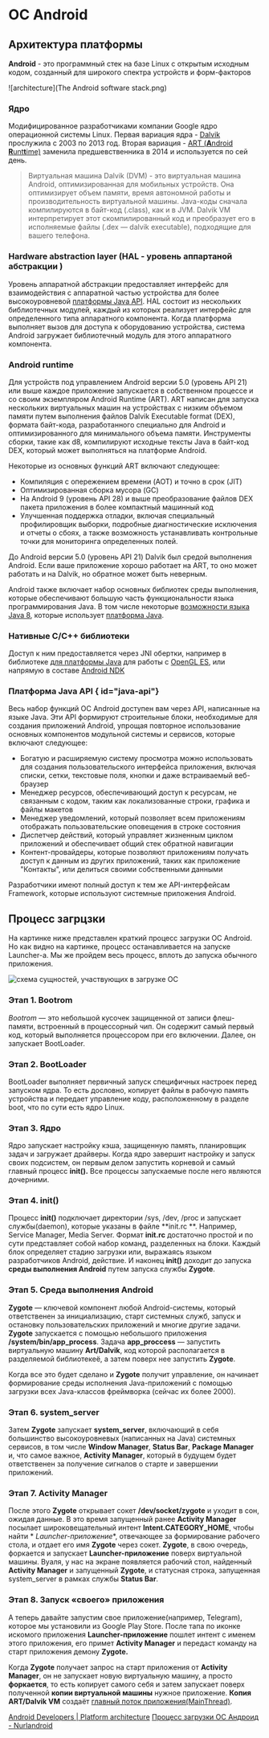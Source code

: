 # ОС Android

## Архитектура платформы

**Android** - это программный стек на базе Linux с открытым исходным кодом, созданный для широкого спектра устройств и
форм-факторов

![architecture](The Android software stack.png)

### Ядро

Модифицированное разработчиками компании Google ядро операционной системы Linux.
Первая вариация ядра - [Dalvik](https://en.wikipedia.org/wiki/Dalvik_(software)) прослужила с 2003 по 2013 год.
Вторая вариация - [ART (**A**ndroid **R**unt**t**ime)](https://developer.android.com/guide/platform#art) заменила
предшевственника в 2014 и используется по сей день.

> Виртуальная машина Dalvik (DVM) - это виртуальная машина Android, оптимизированная для мобильных устройств. Она
> оптимизирует объем памяти, время автономной работы и производительность виртуальной машины. Java-коды сначала
> компилируются в байт-код (.class), как и в JVM. Dalvik VM интерпретирует этот скомпилированный код и преобразует его в
> исполняемые файлы (.dex — dalvik executable), подходящие для вашего телефона.

### Hardware abstraction layer (HAL - уровень аппартаной абстракции )

Уровень аппаратной абстракции предоставляет интерфейс для взаимодействия с аппаратной частью устройства для более
высокоуровневой [платформы Java API](#java-api). HAL состоит из нескольких библиотечных модулей, каждый из которых
реализует
интерфейс для определенного типа аппаратного компонента. Когда платформа выполняет вызов для доступа к оборудованию
устройства, система Android загружает библиотечный модуль для этого аппаратного компонента.

### Android runtime

Для устройств под управлением Android версии 5.0 (уровень API 21) или выше каждое приложение запускается в собственном
процессе и со своим экземпляром Android Runtime (ART). ART написан для запуска нескольких виртуальных машин на
устройствах с низким объемом памяти путем выполнения файлов Dalvik Executable format (DEX), формата байт-кода,
разработанного специально для Android и оптимизированного для минимального объема памяти. Инструменты сборки, такие как
d8, компилируют исходные тексты Java в байт-код DEX, который может выполняться на платформе Android.

Некоторые из основных функций ART включают следующее:

- Компиляция с опережением времени (AOT) и точно в срок (JIT)
- Оптимизированная сборка мусора (GC)
- На Android 9 (уровень API 28) и выше преобразование файлов DEX пакета приложения в более компактный машинный код
- Улучшенная поддержка отладки, включая специальный профилировщик выборки, подробные диагностические исключения и отчеты
  о сбоях, а также возможность устанавливать контрольные точки для мониторинга определенных полей.

До Android версии 5.0 (уровень API 21) Dalvik был средой выполнения Android. Если ваше приложение хорошо работает на
ART, то оно может работать и на Dalvik, но обратное может быть неверным.

Android также включает набор основных библиотек среды выполнения, которые обеспечивают большую часть функциональности
языка программирования Java. В том числе некоторые [возможности языка Java 8](https://developer.android.com/guide/platform/j8-jack), которые использует [платформа Java](#java-api).

### Нативные C/C++ библиотеки

Доступ к ним предоставляется через JNI обертки, например в библиотеке [для платформы Java](#java-api) для работы
с [OpenGL ES](https://developer.android.com/develop/ui/views/graphics/opengl/about-opengl), или напрямую в
составе [Android NDK](https://developer.android.com/ndk)

### Платформа Java API { id="java-api"}

Весь набор функций ОС Android доступен вам через API, написанные на языке Java. Эти API формируют строительные блоки,
необходимые для создания приложений Android, упрощая повторное использование основных компонентов модульной системы и
сервисов, которые включают следующее:

- Богатую и расширяемую систему просмотра можно использовать для создания пользовательского интерфейса приложения,
  включая списки, сетки, текстовые поля, кнопки и даже встраиваемый веб-браузер
- Менеджер ресурсов, обеспечивающий доступ к ресурсам, не связанным с кодом, таким как локализованные строки, графика и
  файлы макетов
- Менеджер уведомлений, который позволяет всем приложениям отображать пользовательские оповещения в строке состояния
- Диспетчер действий, который управляет жизненным циклом приложений и обеспечивает общий стек обратной навигации
- Контент-провайдеры, которые позволяют приложениям получать доступ к данным из других приложений, таких как
  приложение "Контакты", или делиться своими собственными данными

Разработчики имеют полный доступ к тем же API-интерфейсам Framework, которые используют системные приложения Android.

## Процесс загрцзки

На картинке ниже представлен краткий процесс загрузки ОС Android. Но как видно на картинке, процесс останавливается на
запуске Launcher-а. Мы же пройдем весь процесс, вплоть до запуска обычного приложения.

![схема сущностей, участвующих в загрузке ОС](androidbootprocess.png)

### Этап 1. Bootrom

_Bootrom_ — это небольшой кусочек защищенной от записи флеш-памяти, встроенный в процессорный чип. Он содержит самый
первый код, который выполняется процессором при его включении. Далее, он запускает BootLoader.

### Этап 2. BootLoader

BootLoader выполняет первичный запуск специфичных настроек перед запуском ядра. То есть дословно, копирует файлы в
рабочую память устройства и передает управление коду, расположенному в разделе boot, что по сути есть ядро Linux.

### Этап 3. Ядро

Ядро запускает настройку кэша, защищенную память, планировщик задач и загружает драйверы. Когда ядро завершит настройку
и запуск своих подсистем, он первым делом запустить корневой и самый главный процесс **init().** Все процессы
запускаемые после него являются дочерними.

### Этап 4. init()

Процесс **init()** подключает директории /sys, /dev, /proc и запускает службы(daemon), которые указаны в файле **init.rc
**. Например, Service Manager, Media Server. Формат **init.rc** достаточно простой и по сути представляет собой набор
команд, разделенных на блоки. Каждый блок определяет стадию загрузки или, выражаясь языком разработчиков Android,
действие. И наконец **init()** доходит до запуска **среды выполнения Android** путем запуска службы **Zygote**.

### Этап 5. Среда выполнения Android

**Zygote** — ключевой компонент любой Android-системы, который ответственен за инициализацию, старт системных служб,
запуск и остановку пользовательских приложений и многие другие задачи. **Zygote** запускается с помощью небольшого
приложения **/system/bin/app\_process**. Задача **app\_proccess** — запустить виртуальную машину **Art/Dalvik**, код
которой располагается в разделяемой библиотекеё, а затем поверх нее запустить **Zygote**.

Когда все это будет сделано и **Zygote** получит управление, он начинает формирование среды исполнения Java-приложений с
помощью загрузки всех Java-классов фреймворка (сейчас их более 2000).

### Этап 6. system\_server

Затем **Zygote** запускает **system\_server**, включающий в себя большинство высокоуровневых (написанных на Java)
системных сервисов, в том числе **Window Manager**, **Status Bar**, **Package Manager** и, что самое важное, **Activity
Manager**, который в будущем будет ответственен за получение сигналов о старте и завершении приложений.

### Этап 7. Activity Manager

После этого **Zygote** открывает сокет **/dev/socket/zygote** и уходит в сон, ожидая данные. В это время запущенный
ранее **Activity Manager** посылает широковещательный интент **Intent.CATEGORY\_HOME**, чтобы найти *
*Launcher-приложение**, отвечающее за формирование рабочего стола, и отдает его имя **Zygote** через сокет. **Zygote**,
в свою очередь, форкается и запускает **Launcher-приложение** поверх виртуальной машины. Вуаля, у нас на экране
появляется рабочий стол, найденный **Activity Manager** и запущенный **Zygote**, и статусная строка, запущенная
system\_server в рамках службы **Status Bar**.

### Этап 8. Запуск «своего» приложения

А теперь давайте запустим свое приложение(например, Telegram), которое мы установили из Google Play Store. После тапа по
иконке искомого приложения **Launcher-приложение** пошлет интент с именем этого приложения, его примет **Activity
Manager** и передаст команду на старт приложения демону **Zygote.**

Когда **Zygote** получает запрос на старт приложения от **Activity Manager**, он не запускает новую виртуальную машину,
а просто **форкается**, то есть копирует самого себя и затем запускает поверх полученной **копии виртуальной машины**
нужное приложение.  **Копия ART/Dalvik VM**
создаёт [главный поток приложения(MainThread)](https://nurlandroid.com/?p=240).

<seealso>
  <category ref="src">
    <a href="https://developer.android.com/guide/platform">Android Developers | Platform architecture</a>
    <a href="https://nurlandroid.com/?p=321#:~:text=Zygote%20—%20ключевой%20компонент%20любой%20Android,%2Fsystem%2Fbin%2Fapp_process">Процесс загрузки ОС Андроид - Nurlandroid</a>
  </category>
</seealso>